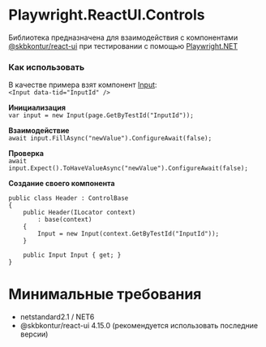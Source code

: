 # Playwright.ReactUI.Controls

Библиотека предназначена для взаимодействия с компонентами [@skbkontur/react-ui](https://github.com/skbkontur/retail-ui) при тестировании с помощью [Playwright.NET](https://github.com/microsoft/playwright-dotnet)

### Как использовать  

В качестве примера взят компонент [Input](https://tech.skbkontur.ru/react-ui/#/Components/Input):  
`<Input data-tid="InputId" />`

**Инициализация**  
`var input = new Input(page.GetByTestId("InputId"));`  

**Взаимодействие**  
`await input.FillAsync("newValue").ConfigureAwait(false);`  

**Проверка**  
`await input.Expect().ToHaveValueAsync("newValue").ConfigureAwait(false);`  

**Создание своего компонента**  
```
public class Header : ControlBase
{
    public Header(ILocator context)
        : base(context)
    {
        Input = new Input(context.GetByTestId("InputId"));
    }
    
    public Input Input { get; }
}
```  

# Минимальные требования

+ netstandard2.1 / NET6
+ @skbkontur/react-ui 4.15.0 (рекомендуется использовать последние версии)